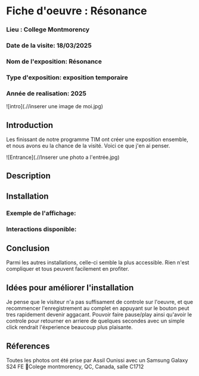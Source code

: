 # Fiche d'oeuvre : Résonance
### Lieu : College Montmorency 
### Date de la visite: 18/03/2025 
### Nom de l'exposition: Résonance 
### Type d'exposition: exposition temporaire 
### Année de realisation: 2025 

![intro](.//inserer une image de moi.jpg)

## Introduction
Les finissant de notre programme TIM ont créer une exposition ensemble, et nous avons eu la chance de la visité. Voici ce que j'en ai penser.

![Entrance](.//Inserer une photo a l'entrée.jpg)

## Description


## Installation


### Exemple de l'affichage:


### Interactions disponible:


## Conclusion

Parmi les autres installations, celle-ci semble la plus accessible. Rien n'est compliquer et tous peuvent facilement en profiter.

## Idées pour améliorer l'installation

Je pense que le visiteur n'a pas suffisament de controle sur l'oeuvre, et que recommencer l'enregistrement au complet en appuyant sur le bouton peut tres rapidement devenir aggacant. 
Pouvoir faire pause/play ainsi qu'avoir le controle pour retourner en arriere de quelques secondes avec un simple click rendrait l'éxperience beaucoup plus plaisante.

## Réferences
Toutes les photos ont été prise par Assil Ounissi avec un Samsung Galaxy S24 FE
📍Colege montmorency, QC, Canada, salle C1712
